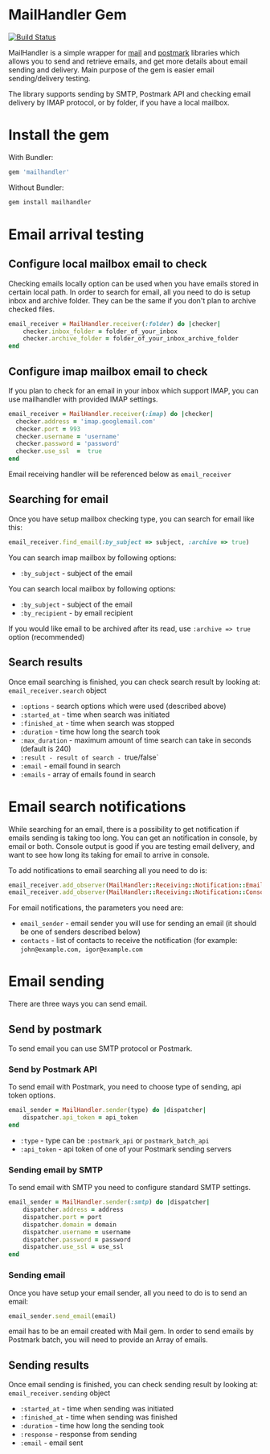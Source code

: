 # MailHandler Gem

[![Build Status](https://travis-ci.org/ibalosh/MailHandler.svg?branch=master)](https://travis-ci.org/ibalosh/MailHandler)

MailHandler is a simple wrapper for [mail](https://github.com/mikel/mail) and [postmark](https://github.com/wildbit/postmark-gem) libraries which allows you to send and retrieve emails, 
and get more details about email sending and delivery. Main purpose of the gem is easier email sending/delivery testing. 

The library supports sending by SMTP, Postmark API and checking email delivery by IMAP protocol, or by folder, if you have a local mailbox. 

# Install the gem

With Bundler:

``` ruby
gem 'mailhandler'
``` 

Without Bundler:

``` bash
gem install mailhandler
``` 

# Email arrival testing 

## Configure local mailbox email to check

Checking emails locally option can be used when you have emails stored in certain local path. In order to search for email, all you need to do is setup inbox and archive folder.
They can be the same if you don't plan to archive checked files.

``` ruby
email_receiver = MailHandler.receiver(:folder) do |checker|
    checker.inbox_folder = folder_of_your_inbox
    checker.archive_folder = folder_of_your_inbox_archive_folder
end
```  

## Configure imap mailbox email to check

If you plan to check for an email in your inbox which support IMAP, you can use mailhandler with provided IMAP settings. 
 
``` ruby
email_receiver = MailHandler.receiver(:imap) do |checker|
  checker.address = 'imap.googlemail.com'
  checker.port = 993
  checker.username = 'username'
  checker.password = 'password'
  checker.use_ssl  =  true
end
``` 
Email receiving handler will be referenced below as `email_receiver`

## Searching for email

Once you have setup mailbox checking type, you can search for email like this:

``` ruby
email_receiver.find_email(:by_subject => subject, :archive => true)
``` 

You can search imap mailbox by following options:

* `:by_subject` - subject of the email

You can search local mailbox by following options:

* `:by_subject` - subject of the email   
* `:by_recipient` - by email recipient

If you would like email to be archived after its read, use `:archive => true` option (recommended)

## Search results

Once email searching is finished, you can check search result by looking at: `email_receiver.search` object

* `:options` - search options which were used (described above)
* `:started_at` - time when search was initiated
* `:finished_at` - time when search was stopped
* `:duration` - time how long the search took 
* `:max_duration` - maximum amount of time search can take in seconds (default is 240)
* `:result - result of search - `true/false`
* `:email` - email found in search 
* `:emails` - array of emails found in search

# Email search notifications

While searching for an email, there is a possibility to get notification if emails sending is taking too long. 
You can get an notification in console, by email or both. Console output is good if you are testing email delivery, and want to see how long its taking for email to arrive in console.

To add notifications to email searching all you need to do is:

``` ruby
email_receiver.add_observer(MailHandler::Receiving::Notification::Email.new(email_sender, contacts))
email_receiver.add_observer(MailHandler::Receiving::Notification::Console.new)
``` 

For email notifications, the parameters you need are:

* `email_sender` - email sender you will use for sending an email (it should be one of senders described below)
* `contacts` - list of contacts to receive the notification (for example: `john@example.com, igor@example.com`
 
# Email sending 

There are three ways you can send email. 
 
## Send by postmark

To send email you can use SMTP protocol or Postmark.

### Send by Postmark API 

To send email with Postmark, you need to choose type of sending, api token options.
 
``` ruby
email_sender = MailHandler.sender(type) do |dispatcher|
    dispatcher.api_token = api_token
end
```

* `:type` - type can be `:postmark_api` or `postmark_batch_api`
* `:api_token` - api token of one of your Postmark sending servers 
  
### Sending email by SMTP

To send email with SMTP you need to configure standard SMTP settings.

``` ruby
email_sender = MailHandler.sender(:smtp) do |dispatcher|
    dispatcher.address = address
    dispatcher.port = port
    dispatcher.domain = domain
    dispatcher.username = username
    dispatcher.password = password
    dispatcher.use_ssl = use_ssl
end
```
 
### Sending email
 
Once you have setup your email sender, all you need to do is to send an email:

``` ruby
email_sender.send_email(email)
```

email has to be an email created with Mail gem. In order to send emails by Postmark batch, you will need to provide an Array of emails.

## Sending results
 
Once email sending is finished, you can check sending result by looking at: `email_receiver.sending` object 

* `:started_at` - time when sending was initiated
* `:finished_at` - time when sending was finished
* `:duration` - time how long the sending took 
* `:response` - response from sending
* `:email` - email sent
 






